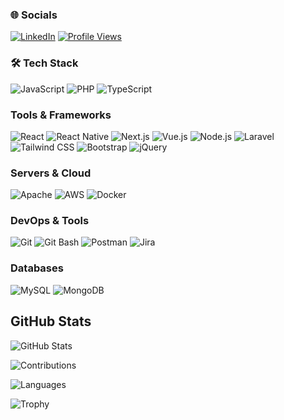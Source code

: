 ### 🌐 Socials 
[![LinkedIn](https://img.shields.io/badge/LinkedIn-%230077B5.svg?logo=linkedin&logoColor=white)](https://linkedin.com/in/juny-ben-jago) 
[![Profile Views](https://visitcount.itsvg.in/api?id=juny-ben-jago&icon=8&color=12)](https://visitcount.itsvg.in)

### 🛠 Tech Stack

![JavaScript](https://img.shields.io/badge/-JavaScript-F7DF1E?logo=javascript&logoColor=black&style=for-the-badge)
![PHP](https://img.shields.io/badge/-PHP-777BB4?logo=php&logoColor=white&style=for-the-badge)
![TypeScript](https://img.shields.io/badge/-TypeScript-3178C6?logo=typescript&logoColor=white&style=for-the-badge)

### Tools & Frameworks

![React](https://img.shields.io/badge/-React-61DAFB?logo=react&logoColor=black&style=for-the-badge)
![React Native](https://img.shields.io/badge/-React%20Native-61DAFB?logo=react&logoColor=black&style=for-the-badge)
![Next.js](https://img.shields.io/badge/-Next.js-000000?logo=next.js&logoColor=white&style=for-the-badge)
![Vue.js](https://img.shields.io/badge/-Vue.js-4FC08D?logo=vue.js&logoColor=white&style=for-the-badge)
![Node.js](https://img.shields.io/badge/-Node.js-339933?logo=node.js&logoColor=white&style=for-the-badge)
![Laravel](https://img.shields.io/badge/-Laravel-FF2D20?logo=laravel&logoColor=white&style=for-the-badge)
![Tailwind CSS](https://img.shields.io/badge/-Tailwind%20CSS-06B6D4?logo=tailwind-css&logoColor=white&style=for-the-badge)
![Bootstrap](https://img.shields.io/badge/-Bootstrap-7952B3?logo=bootstrap&logoColor=white&style=for-the-badge)
![jQuery](https://img.shields.io/badge/-jQuery-0769AD?logo=jquery&logoColor=white&style=for-the-badge)

### Servers & Cloud

![Apache](https://img.shields.io/badge/-Apache-D22128?logo=apache&logoColor=white&style=for-the-badge)
![AWS](https://img.shields.io/badge/-AWS-232F3E?logo=amazon-aws&logoColor=white&style=for-the-badge)
![Docker](https://img.shields.io/badge/-Docker-2496ED?logo=docker&logoColor=white&style=for-the-badge)

### DevOps & Tools

![Git](https://img.shields.io/badge/-Git-F05032?logo=git&logoColor=white&style=for-the-badge)
![Git Bash](https://img.shields.io/badge/-Git%20Bash-4A484C?logo=git&logoColor=white&style=for-the-badge)
![Postman](https://img.shields.io/badge/-Postman-FF6C37?logo=postman&logoColor=white&style=for-the-badge)
![Jira](https://img.shields.io/badge/-Jira-0052CC?logo=jira&logoColor=white&style=for-the-badge)

### Databases

![MySQL](https://img.shields.io/badge/-MySQL-4479A1?logo=mysql&logoColor=white&style=for-the-badge)
![MongoDB](https://img.shields.io/badge/-MongoDB-47A248?logo=mongodb&logoColor=white&style=for-the-badge)


## GitHub Stats

![GitHub Stats](https://github-readme-stats.vercel.app/api?username=dionyyy&show_icons=true&theme=radical)

![Contributions](https://github-readme-streak-stats.herokuapp.com/?user=dionyyy&theme=radical&hide_border=false)<br/>

![Languages](https://github-readme-stats.vercel.app/api/top-langs/?username=dionyyy&theme=radical&hide_border=false&include_all_commits=true&count_private=true&layout=compact)

![Trophy](https://github-profile-trophy.vercel.app/?username=dionyyy&theme=radical)

